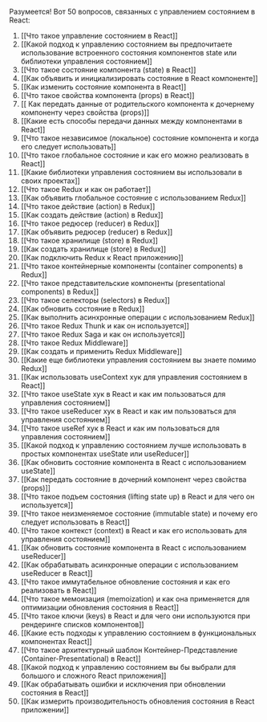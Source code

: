 Разумеется! Вот 50 вопросов, связанных с управлением состоянием в React:

1. [[Что такое управление состоянием в React]]
2. [[Какой подход к управлению состоянием вы предпочитаете использование встроенного состояния компонентов state или библиотеки управления состоянием]]
3. [[Что такое состояние компонента (state) в React]]
4. [[Как объявить и инициализировать состояние в React компоненте]]
5. [[Как изменить состояние компонента в React]]
6. [[Что такое свойства компонента (props) в React]]
7. [[ Как передать данные от родительского компонента к дочернему компоненту через свойства (props)]]
8. [[Какие есть способы передачи данных между компонентами в React]]
9. [[Что такое независимое (локальное) состояние компонента и когда его следует использовать]]
10. [[Что такое глобальное состояние и как его можно реализовать в React]]
11. [[Какие библиотеки управления состоянием вы использовали в своих проектах]]
12. [[Что такое Redux и как он работает]]
13. [[Как объявить глобальное состояние с использованием Redux]]
14. [[Что такое действие (action) в Redux]]
15. [[Как создать действие (action) в Redux]]
16. [[Что такое редюсер (reducer) в Redux]]
17. [[Как объявить редюсер (reducer) в Redux]]
18. [[Что такое хранилище (store) в Redux]]
19. [[Как создать хранилище (store) в Redux]]
20. [[Как подключить Redux к React приложению]]
21. [[Что такое контейнерные компоненты (container components) в Redux]]
22. [[Что такое представительские компоненты (presentational components) в Redux]]
23. [[Что такое селекторы (selectors) в Redux]]
24. [[Как обновить состояние в Redux]]
25. [[Как выполнить асинхронные операции с использованием Redux]]
26. [[Что такое Redux Thunk и как он используется]]
27. [[Что такое Redux Saga и как он используется]]
28. [[Что такое Redux Middleware]]
29. [[Как создать и применить Redux Middleware]]
30. [[Какие еще библиотеки управления состоянием вы знаете помимо Redux]]
31. [[Как использовать useContext хук для управления состоянием в React]]
32. [[Что такое useState хук в React и как им пользоваться для управления состоянием]]
33. [[Что такое useReducer хук в React и как им пользоваться для управления состоянием]]
34. [[Что такое useRef хук в React и как им пользоваться для управления состоянием]]
35. [[Какой подход к управлению состоянием лучше использовать в простых компонентах useState или useReducer]]
36. [[Как обновить состояние компонента в React с использованием useState]]
37. [[Как передать состояние в дочерний компонент через свойства (props)]]
38. [[Что такое подъем состояния (lifting state up) в React и для чего он используется]]
39. [[Что такое неизменяемое состояние (immutable state) и почему его следует использовать в React]]
40. [[Что такое контекст (context) в React и как его использовать для управления состоянием]]
41. [[Как обновить состояние компонента в React с использованием useReducer]]
42. [[Как обрабатывать асинхронные операции с использованием useReducer в React]]
43. [[Что такое иммутабельное обновление состояния и как его реализовать в React]]
44. [[Что такое мемоизация (memoization) и как она применяется для оптимизации обновления состояния в React]]
45. [[Что такое ключи (keys) в React и для чего они используются при рендеринге списков компонентов]]
46. [[Какие есть подходы к управлению состоянием в функциональных компонентах React]]
47. [[Что такое архитектурный шаблон Контейнер-Представление (Container-Presentational) в React]]
48. [[Какой подход к управлению состоянием вы бы выбрали для большого и сложного React приложения]]
49. [[Как обрабатывать ошибки и исключения при обновлении состояния в React]]
50. [[Как измерить производительность обновления состояния в React приложении]]
